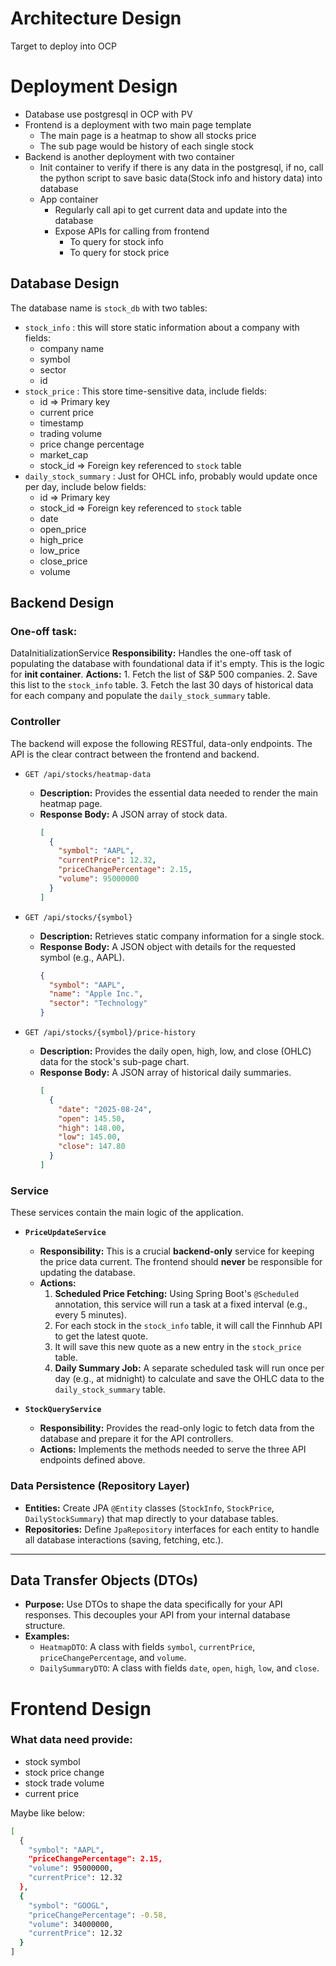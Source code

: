 # Architecture Design

Target to deploy into OCP

# Deployment Design

- Database use postgresql in OCP with PV
- Frontend is a deployment with two main page template
    - The main page is a heatmap to show all stocks price
    - The sub page would be history of each single stock
- Backend is another deployment with two container
    - Init container to verify if there is any data in the postgresql, if no, call the python script to save basic data(Stock info and history data) into database
    - App container
        - Regularly call api to get current data and update into the database
        - Expose APIs for calling from frontend
            - To query for stock info
            - To query for stock price

## Database Design

The database name is `stock_db` with two tables:

- `stock_info` : this will store static information about a company with fields:
    - company name
    - symbol
    - sector
    - id
- `stock_price` : This store time-sensitive data, include fields:
    - id ⇒ Primary key
    - current price
    - timestamp
    - trading volume
    - price change percentage
    - market_cap
    - stock_id ⇒ Foreign key referenced to `stock` table
- `daily_stock_summary` : Just for OHCL info, probably would update once per day, include below fields:
    - id ⇒ Primary key
    - stock_id ⇒ Foreign key referenced to `stock` table
    - date
    - open_price
    - high_price
    - low_price
    - close_price
    - volume

## Backend Design

### One-off task:
DataInitializationService
  **Responsibility:** Handles the one-off task of populating the database with foundational data if it's empty. This is the logic for **init container**.
  **Actions:**
      1.  Fetch the list of S&P 500 companies.
      2.  Save this list to the `stock_info` table.
      3.  Fetch the last 30 days of historical data for each company and populate the `daily_stock_summary` table.


### Controller

The backend will expose the following RESTful, data-only endpoints. The API is the clear contract between the frontend and backend.

* `GET /api/stocks/heatmap-data`
    * **Description:** Provides the essential data needed to render the main heatmap page.
    * **Response Body:** A JSON array of stock data.
        ```json
        [
          {
            "symbol": "AAPL",
            "currentPrice": 12.32,
            "priceChangePercentage": 2.15,
            "volume": 95000000
          }
        ]
        ```

* `GET /api/stocks/{symbol}`
    * **Description:** Retrieves static company information for a single stock.
    * **Response Body:** A JSON object with details for the requested symbol (e.g., AAPL).
        ```json
        {
          "symbol": "AAPL",
          "name": "Apple Inc.",
          "sector": "Technology"
        }
        ```

* `GET /api/stocks/{symbol}/price-history`
    * **Description:** Provides the daily open, high, low, and close (OHLC) data for the stock's sub-page chart.
    * **Response Body:** A JSON array of historical daily summaries.
        ```json
        [
          {
            "date": "2025-08-24",
            "open": 145.50,
            "high": 148.00,
            "low": 145.00,
            "close": 147.80
          }
        ]
        ```

### Service

These services contain the main logic of the application.

* **`PriceUpdateService`**
    * **Responsibility:** This is a crucial **backend-only** service for keeping the price data current. The frontend should **never** be responsible for updating the database.
    * **Actions:**
        1.  **Scheduled Price Fetching:** Using Spring Boot's `@Scheduled` annotation, this service will run a task at a fixed interval (e.g., every 5 minutes).
        2.  For each stock in the `stock_info` table, it will call the Finnhub API to get the latest quote.
        3.  It will save this new quote as a new entry in the `stock_price` table.
        4.  **Daily Summary Job:** A separate scheduled task will run once per day (e.g., at midnight) to calculate and save the OHLC data to the `daily_stock_summary` table.

* **`StockQueryService`**
    * **Responsibility:** Provides the read-only logic to fetch data from the database and prepare it for the API controllers.
    * **Actions:** Implements the methods needed to serve the three API endpoints defined above.


### Data Persistence (Repository Layer)

* **Entities:** Create JPA `@Entity` classes (`StockInfo`, `StockPrice`, `DailyStockSummary`) that map directly to your database tables.
* **Repositories:** Define `JpaRepository` interfaces for each entity to handle all database interactions (saving, fetching, etc.).

---

## Data Transfer Objects (DTOs)

* **Purpose:** Use DTOs to shape the data specifically for your API responses. This decouples your API from your internal database structure.
* **Examples:**
    * `HeatmapDTO`: A class with fields `symbol`, `currentPrice`, `priceChangePercentage`, and `volume`.
    * `DailySummaryDTO`: A class with fields `date`, `open`, `high`, `low`, and `close`.

# Frontend Design

### What data need provide:

- stock symbol
- stock price change
- stock trade volume
- current price

Maybe like below:

```bash
[
  {
    "symbol": "AAPL",
    "priceChangePercentage": 2.15,
    "volume": 95000000,
    "currentPrice": 12.32
  },
  {
    "symbol": "GOOGL",
    "priceChangePercentage": -0.58,
    "volume": 34000000,
    "currentPrice": 12.32
  }
]
```
